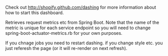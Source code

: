 
Check out http://shopify.github.com/dashing for more information about how to start this dashboard.

Retrieves request metrics etc from Spring Boot.  Note that the name of the metric is unique for each service endpoint so you will need to change spring-boot-actuator-metrics.rb for your own purposes.

If you chnage jobs you need to restart dashing.  if you change style etc. you just referesh the page (or it will re-render on next refresh).

